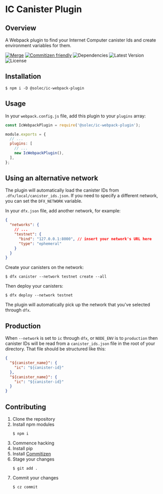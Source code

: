 # IC Canister Plugin

## Overview

A Webpack plugin to find your Internet Computer canister Ids and create environment variables for them.

[![Merge](https://github.com/Solec-Labs/ic-webpack-plugin/actions/workflows/merge.yml/badge.svg)](https://github.com/Solec-Labs/ic-webpack-plugin/actions/workflows/merge.yml)
[![Commitizen friendly](https://img.shields.io/badge/commitizen-friendly-brightgreen.svg)](https://commitizen-tools.github.io/commitizen/)
![Dependencies](https://img.shields.io/librariesio/release/npm/@solec/ic-webpack-plugin)
![Latest Version](https://img.shields.io/npm/v/@solec/ic-webpack-plugin)
![License](https://img.shields.io/github/license/Solec-Labs/ic-webpack-plugin)

## Installation

```shell
$ npm i -D @solec/ic-webpack-plugin
```

## Usage

In your `webpack.config.js` file, add this plugin to your `plugins` array:

```javascript
const IcWebpackPlugin = require('@solec/ic-webpack-plugin');

module.exports = {
  // ...
  plugins: [
    // ...
    new IcWebpackPlugin(),
  ],
};
```

## Using an alternative network

The plugin will automatically load the canister IDs from `.dfx/local/canister_ids.json`.
If you need to specify a different network, you can set the `DFX_NETWORK` variable.

In your `dfx.json` file, add another network, for example:

```json
{
  "networks": {
    // ...
    "testnet": {
      "bind": "127.0.0.1:8000", // insert your network's URL here
      "type": "ephemeral"
    }
  }
}
```

Create your canisters on the network:

```shell
$ dfx canister --network testnet create --all
```

Then deploy your canisters:

```shell
$ dfx deploy --network testnet
```

The plugin will automatically pick up the network that you've selected through `dfx`.

## Production

When `--network` is set to `ic` through `dfx`, or `NODE_ENV` is to `production` then canister IDs will be read from a `canister_ids.json` file in the root of your directory.
That file should be structured like this:

```json
{
  "${canister_name}": {
    "ic": "${canister-id}"
  },
  "${canister_name}": {
    "ic": "${canister-id}"
  }
}
```

## Contributing

1. Clone the repository
1. Install npm modules
   ```shell
   $ npm i
   ```
1. Commence hacking
1. Install pip
1. Install [Commitizen](https://commitizen-tools.github.io/commitizen/)
1. Stage your changes
   ```shell
   $ git add .
   ```
1. Commit your changes
   ```shell
   $ cz commit
   ```
